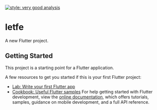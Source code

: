 [![style: very good analysis](https://img.shields.io/badge/style-very_good_analysis-B22C89.svg)](https://pub.dev/packages/very_good_analysis)

# letfe

A new Flutter project.

## Getting Started

This project is a starting point for a Flutter application.

A few resources to get you started if this is your first Flutter project:

- [Lab: Write your first Flutter app](https://docs.flutter.dev/get-started/codelab)
- [Cookbook: Useful Flutter samples](https://docs.flutter.dev/cookbook)
  For help getting started with Flutter development, view the
  [online documentation](https://docs.flutter.dev/), which offers tutorials,
  samples, guidance on mobile development, and a full API reference.

